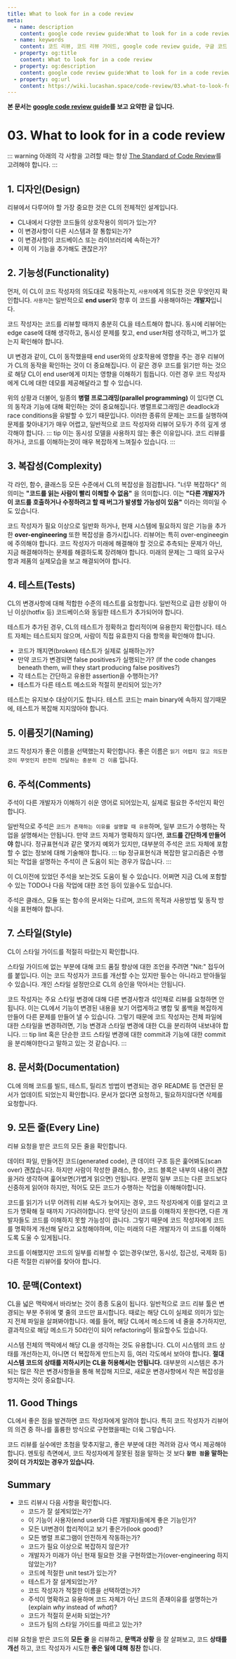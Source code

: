 ```yaml
---
title: What to look for in a code review
meta:
  - name: description
    content: google code review guide:What to look for in a code review의 요약, 번역입니다.
  - name: keywords
    content: 코드 리뷰, 코드 리뷰 가이드, google code review guide, 구글 코드 리뷰 가이드, code review, 코드 리뷰 방법, how to code review, 코드 리뷰 무엇을 봐야 하는가
  - property: og:title
    content: What to look for in a code review
  - property: og:description
    content: google code review guide:What to look for in a code review의 요약, 번역입니다.
  - property: og:url
    content: https://wiki.lucashan.space/code-review/03.what-to-look-for-in-a-code-review.html
---
```

**본 문서는 [google code review guide](https://google.github.io/eng-practices/review/reviewer/looking-for.html)를 보고 요약한 글 입니다.**

# 03. What to look for in a code review
::: warning
아래의 각 사항을 고려할 때는 항상 [The Standard of Code Review](/code-review/02.the-standard-of-code-review.html)를 고려해야 합니다.
:::

## 1. 디자인(Design)
리뷰에서 다루어야 할 가장 중요한 것은 CL의 전체적인 설계입니다.
- CL내에서 다양한 코드들의 상호작용이 의미가 있는가?
- 이 변경사항이 다른 시스템과 잘 통합되는가?
- 이 변경사항이 코드베이스 또는 라이브러리에 속하는가?
- 이제 이 기능을 추가해도 괜찮은가?

## 2. 기능성(Functionality)
먼저, 이 CL이 코드 작성자의 의도대로 작동하는지, `사용자`에게 의도한 것은 무엇인지 확인합니다. `사용자`는 일반적으로 **end user**와 향후 이 코드를 사용해야하는 **개발자**입니다.

코드 작성자는 코드를 리뷰할 때까지 충분히 CL을 테스트해야 합니다. 동시에 리뷰어는 edge case에 대해 생각하고, 동시성 문제를 찾고, end user처럼 생각하고, 버그가 없는지 확인해야 합니다.

UI 변경과 같이, CL이 동작했을때 end user와의 상호작용에 영향을 주는 경우 리뷰어가 CL의 동작을 확인하는 것이 더 중요해집니다. 이 같은 경우 코드를 읽기만 하는 것으로 해당 CL이 end user에게 미치는 영향을 이해하기 힘듭니다. 이런 경우 코드 작성자에게 CL에 대한 데모를 제공해달라고 할 수 있습니다.

위의 상황과 더불어, 일종의 **병렬 프로그래밍(parallel programming)** 이 있다면 CL의 동작과 기능에 대해 확인하는 것이 중요해집니다. 병렬프로그래밍은 deadlock과 race conditions을 유발할 수 있기 때문입니다. 이러한 종류의 문제는 코드를 실행하여 문제를 찾아내기가 매우 어렵고, 일반적으로 코드 작성자와 리뷰어 모두가 주의 깊게 생각해야 합니다.
::: tip
이는 동시성 모델을 사용하지 않는 좋은 이유입니다. 코드 리뷰를 하거나, 코드를 이해하는것이 매우 복잡하게 느껴질수 있습니다.
:::

## 3. 복잡성(Complexity)
각 라인, 함수, 클래스등 모든 수준에서 CL의 복잡성을 점검합니다.
"너무 복잡하다" 의 의미는 **"코드를 읽는 사람이 빨리 이해할 수 없음"** 을 의미합니다. 이는 **"다른 개발자가 이 코드를 호출하거나 수정하려고 할 때 버그가 발생할 가능성이 있음"** 이라는 의미일 수도 있습니다.

코드 작성자가 필요 이상으로 일반화 하거나, 현재 시스템에 필요하지 않은 기능을 추가한 **over-engineering** 또한 복잡성을 증가시킵니다. 리뷰어는 특히 over-engineegin에 주의해야 합니다. 코드 작성자가 미래에 해결해야 할 것으로 추측되는 문제가 아닌, 지금 해결해야하는 문제를 해결하도록 장려해야 합니다. 미래의 문제는 그 때의 요구사항과 제품의 실제모습을 보고 해결되어야 합니다.

## 4. 테스트(Tests)
CL의 변경사항에 대해 적합한 수준의 테스트를 요청합니다. 일반적으로 급한 상황이 아닌 이상(hotfix 등) 코드베이스와 동일한 테스트가 추가되어야 합니다.

테스트가 추가된 경우, CL의 테스트가 정확하고 합리적이며 유용한지 확인합니다. 테스트 자체는 테스트되지 않으며, 사람이 직접 유효한지 다음 항목을 확인해야 합니다.
- 코드가 깨지면(broken) 테스트가 실제로 실패하는가?
- 만약 코드가 변경되면 false positives가 실행되는가? (If the code changes beneath them, will they start producing false positives?)
- 각 테스트는 간단하고 유용한 assertion을 수행하는가?
- 테스트가 다른 테스트 메소드와 적절히 분리되어 있는가?

테스트는 유지보수 대상이기도 합니다. 테스트 코드는 main binary에 속하지 않기때문에, 테스트가 복잡해 지지않아야 합니다.

## 5. 이름짓기(Naming)
코드 작성자가 좋은 이름을 선택했는지 확인합니다. 좋은 이름은 `읽기 어렵지 않고 의도한 것이 무엇인지 완전히 전달하는 충분히 긴 이름` 입니다.

## 6. 주석(Comments)
주석이 다른 개발자가 이해하기 쉬운 영어로 되어있는지, 실제로 필요한 주석인지 확인합니다.

일반적으로 주석은 `코드가 존재하는 이유를 설명할 때 유용`하며, 일부 코드가 수행하는 작업을 설명해서는 안됩니다. 만약 코드 자체가 명확하지 않다면, **코드를 간단하게 만들어야** 합니다. 정규표현식과 같은 몇가지 예외가 있지만, 대부분의 주석은 코드 자체에 포함할 수 없는 정보에 대해 기술해야 합니다.
::: tip
정규표현식과 복잡한 알고리즘은 수행되는 작업을 설명하는 주석이 큰 도움이 되는 경우가 많습니다.
:::

이 CL이전에 있었던 주석을 보는것도 도움이 될 수 있습니다. 어쩌면 지금 CL에 포함할 수 있는 TODO나 다음 작업에 대한 조언 등이 있을수도 있습니다.

주석은 클래스, 모듈 또는 함수의 문서와는 다르며, 코드의 목적과 사용방법 및 동작 방식을 표현해야 합니다.

## 7. 스타일(Style)
CL이 스타일 가이드를 적절히 따랐는지 확인합니다.

스타일 가이드에 없는 부분에 대해 코드 품질 향상에 대한 조언을 주려면 "Nit:" 접두어를 붙입니다. 이는 코드 작성자가 코드를 개선할 수는 있지만 필수는 아니라고 받아들일 수 있습니다. 개인 스타일 설정만으로 CL의 승인을 막아서는 안됩니다.

코드 작성자는 주요 스타일 변경에 대해 다른 변경사항과 섞인채로 리뷰를 요청하면 안됩니다. 이는 CL에서 기능이 변경된 내용을 보기 어렵게하고 병합 및 롤백을 복잡하게 만들어 다른 문제를 만들어 낼 수 있습니다. 그렇기 때문에 코드 작성자는 전체 파일에 대한 스타일을 변경하려면, 기능 변경과 스타일 변경에 대한 CL을 분리하여 내보내야 합니다.
::: tip
lint 혹은 단순한 코드 스타일 변경에 대한 commit과 기능에 대한 commit을 분리해야한다고 말하고 있는 것 같습니다.
:::

## 8. 문서화(Documentation)
CL에 의해 코드를 빌드, 테스트, 릴리즈 방법이 변경되는 경우 README 등 연관된 문서가 업데이트 되었는지 확인합니다. 문서가 없다면 요청하고, 필요하지않다면 삭제를 요청합니다.

## 9. 모든 줄(Every Line)
리뷰 요청을 받은 코드의 모든 줄을 확인합니다.

데이터 파일, 만들어진 코드(generated code), 큰 데이터 구조 등은 훑어봐도(scan over) 괜찮습니다. 하지만 사람이 작성한 클래스, 함수, 코드 블록은 내부의 내용이 괜찮을거라 생각하며 훑어보면(가볍게 읽으면) 안됩니다.
분명히 일부 코드는 다른 코드보다 신중하게 읽어야 하지만, 적어도 모든 코드가 수행하는 작업을 이해해야합니다.

코드를 읽기가 너무 어려워 리뷰 속도가 늦어지는 경우, 코드 작성자에게 이를 알리고 코드가 명확해 질 때까지 기다려야합니다. 만약 당신이 코드를 이해하지 못한다면, 다른 개발자들도 코드를 이해하지 못할 가능성이 큽니다. 그렇기 때문에 코드 작성자에게 코드를 명확하게 개선해 달라고 요청해야하며, 이는 미래의 다른 개발자가 이 코드를 이해하도록 도울 수 있게됩니다.

코드를 이해했지만 코드의 일부를 리뷰할 수 없는경우(보안, 동시성, 접근성, 국제화 등) 다른 적절한 리뷰어를 찾아야 합니다.

## 10. 문맥(Context)
CL을 넓은 맥락에서 바라보는 것이 종종 도움이 됩니다. 일반적으로 코드 리뷰 툴은 변경되는 부분 주위에 몇 줄의 코드만 표시합니다. 때로는 해당 CL이 실제로 의미가 있는지 전체 파일을 살펴봐야합니다. 예를 들어, 해당 CL에서 메소드에 네 줄을 추가하지만, 결과적으로 해당 메소드가 50라인이 되어 refactoring이 필요할수도 있습니다.

시스템 전체의 맥락에서 해당 CL을 생각하는 것도 유용합니다. CL이 시스템의 코드 상태를 개선하는지, 아니면 더 복잡하게 만드는지 등, 여러 각도에서 보아야 합니다. **절대 시스템 코드의 상태를 저하시키는 CL을 허용해서는 안됩니다.** 대부분의 시스템은 추가되는 많은 작은 변경사항들을 통해 복잡해 지므로, 새로운 변경사항에서 작은 복잡성을 방지하는 것이 중요합니다.

## 11. Good Things
CL에서 좋은 점을 발견하면 코드 작성자에게 알려야 합니다. 특히 코드 작성자가 리뷰어의 의견 중 하나를 훌륭한 방식으로 구현했을때는 더욱 그렇습니다.

코드 리뷰를 실수에만 초첨을 맞추지말고, 좋은 부분에 대한 격려와 감사 역시 제공해야 합니다. 멘토링 측면에서, 코드 작성자에게 잘못된 점을 말하는 것 보다 **`잘한 점`을 말하는 것이 더 가치있는 경우가 있습니다.**

## Summary
- 코드 리뷰시 다음 사항을 확인합니다.
  - 코드가 잘 설계되었는가?
  - 이 기능이 사용자(end user와 다른 개발자)들에게 좋은 기능인가?
  - 모든 UI변경이 합리적이고 보기 좋은가(look good)?
  - 모든 병렬 프로그램이 안전하게 작동하는가?
  - 코드가 필요 이상으로 복잡하지 않은가?
  - 개발자가 미래가 아닌 현재 필요한 것을 구현하였는가(over-engineering 하지 않았는가)?
  - 코드에 적절한 unit test가 있는가?
  - 테스트가 잘 설계되었는가?
  - 코드 작성자가 적절한 이름을 선택하였는가?
  - 주석이 명확하고 유용하며 코드 자체가 아닌 코드의 존재이유를 설명하는가(explain *why* instead of *what*)?
  - 코드가 적절히 문서화 되었는가?
  - 코드가 팀의 스타일 가이드를 따르고 있는가?

리뷰 요청을 받은 코드의 **모든 줄** 을 리뷰하고, **문맥과 상황** 을 잘 살펴보고, 코드 **상태를 개선** 하고, 코드 작성자가 시도한 **좋은 일에 대해 칭찬** 합니다.